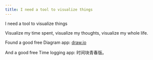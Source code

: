 ```yaml
---
title: I need a tool to visualize things
---
```

I need a tool to visualize things

Visualize my time spent, visualize my thoughts, visualize my whole life.

Found a good free Diagram app: [draw.io](http://draw.io)

And a good free Time logging app: 时间块青春版。
